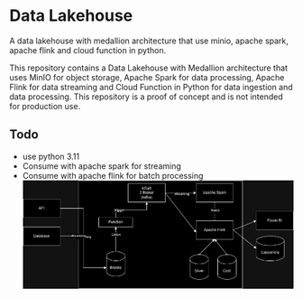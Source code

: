 # Data Lakehouse 

A data lakehouse with medallion architecture that use minio, apache spark, apache flink and cloud function in python.


This repository contains a Data Lakehouse with Medallion architecture that uses MinIO for object storage, Apache Spark for data processing, Apache Flink for data streaming and Cloud Function in Python for data ingestion and data processing. This repository is a proof of concept and is not intended for production use.

## Todo 


- use python 3.11
- Consume with apache spark for streaming
- Consume with apache flink for batch processing
![architecture](architecture.png)
